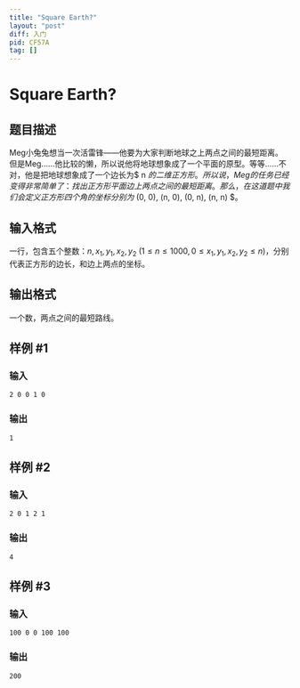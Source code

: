 ```yaml
---
title: "Square Earth?"
layout: "post"
diff: 入门
pid: CF57A
tag: []
---
```


# Square Earth?

## 题目描述

Meg小兔兔想当一次活雷锋——他要为大家判断地球之上两点之间的最短距离。但是Meg……他比较的懒，所以说他将地球想象成了一个平面的原型。等等……不对，他是把地球想象成了一个边长为$ n $的二维正方形。所以说，Meg的任务已经变得非常简单了：找出正方形平面边上两点之间的最短距离。那么，在这道题中我们会定义正方形四个角的坐标分别为$ (0, 0), (n, 0), (0, n), (n, n) $。

## 输入格式

一行，包含五个整数：$n, x_1, y_1, x_2, y_2$ $(1 \leq n \leq 1000, 0 \leq x_1, y_1, x_2, y_2 \leq n)$，分别代表正方形的边长，和边上两点的坐标。

## 输出格式

一个数，两点之间的最短路线。

## 样例 #1

### 输入

```
2 0 0 1 0

```

### 输出

```
1

```

## 样例 #2

### 输入

```
2 0 1 2 1

```

### 输出

```
4

```

## 样例 #3

### 输入

```
100 0 0 100 100

```

### 输出

```
200

```

